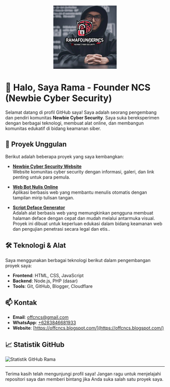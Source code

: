 <p align="center">
  <img src="ramafounderncs.jpg" alt="Newbie Cyber Security Logo" width="200"/>
</p>

# 👋 Halo, Saya Rama - Founder NCS (Newbie Cyber Security)

Selamat datang di profil GitHub saya! Saya adalah seorang pengembang dan pendiri komunitas **Newbie Cyber Security**. Saya suka bereksperimen dengan berbagai teknologi, membuat alat online, dan membangun komunitas edukatif di bidang keamanan siber.

## 🚀 Proyek Unggulan

Berikut adalah beberapa proyek yang saya kembangkan:

- [**Newbie Cyber Security Website**](https://newbiecybersecuirty.hec.to/)  
  Website komunitas cyber security dengan informasi, galeri, dan link penting untuk para pemula.

- [**Web Bot Nulis Online**](https://webbotnulis.ix.tc/)  
  Aplikasi berbasis web yang membantu menulis otomatis dengan tampilan mirip tulisan tangan.

- [**Script Deface Generator**](https://toolsdefacegenerator.hs.vc/)  
 Adalah alat berbasis web yang memungkinkan pengguna membuat halaman deface dengan cepat dan mudah melalui antarmuka visual. Proyek ini dibuat untuk keperluan edukasi dalam bidang keamanan web dan pengujian penetrasi secara legal dan etis..

## 🛠️ Teknologi & Alat

Saya menggunakan berbagai teknologi berikut dalam pengembangan proyek saya:

- **Frontend**: HTML, CSS, JavaScript
- **Backend**: Node.js, PHP (dasar)
- **Tools**: Git, GitHub, Blogger, Cloudflare

## 📫 Kontak

- **Email**: [offcncs@gmail.com](mailto:offcncs@gmail.com)  
- **WhatsApp**: [+6283846681933](https://wa.me/6283846681933)  
- **Website**: [https://offcncs.blogspot.com/](https://offcncs.blogspot.com/)

## 📈 Statistik GitHub

![Statistik GitHub Rama](https://github-readme-stats.vercel.app/api?username=RamaFounderNCS&show_icons=true&theme=radical)

---

Terima kasih telah mengunjungi profil saya! Jangan ragu untuk menjelajahi repositori saya dan memberi bintang jika Anda suka salah satu proyek saya.
